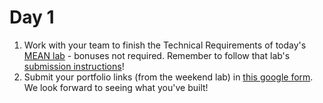 # Day 1

1. Work with your team to finish the Technical Requirements of today's [MEAN lab](https://github.com/SF-WDI-LABS/mean-lab) - bonuses not required.  Remember to follow that lab's [submission instructions](https://github.com/SF-WDI-LABS/mean-lab#lab-submission)!  
2. Submit your portfolio links (from the weekend lab) in [this google form](http://goo.gl/forms/ccDibeBZFeQ9dwr53). We look forward to seeing what you've built!
